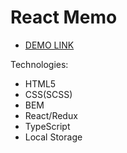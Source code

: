 # React Memo
- [DEMO LINK](https://yaroslavmakarov.github.io/tiles-game/)

Technologies:
* HTML5
* CSS(SCSS)
* BEM
* React/Redux
* TypeScript
* Local Storage
